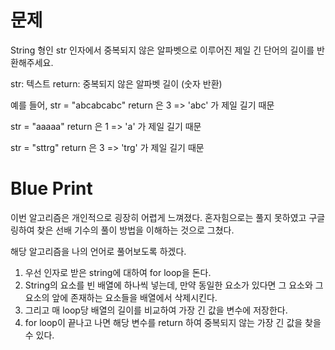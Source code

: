 # 문제

String 형인 str 인자에서 중복되지 않은 알파벳으로 이루어진 제일 긴 단어의 길이를 반환해주세요.

str: 텍스트
return: 중복되지 않은 알파벳 길이 (숫자 반환)

예를 들어,
str = "abcabcabc"
return 은 3
=> 'abc' 가 제일 길기 때문

str = "aaaaa"
return 은 1
=> 'a' 가 제일 길기 때문

str = "sttrg"
return 은 3
=> 'trg' 가 제일 길기 때문

# Blue Print

이번 알고리즘은 개인적으로 굉장히 어렵게 느껴졌다. 혼자힘으로는 풀지 못하였고
구글링하여 찾은 선배 기수의 풀이 방법을 이해하는 것으로 그쳤다.

해당 알고리즘을 나의 언어로 풀어보도록 하겠다.

1. 우선 인자로 받은 string에 대하여 for loop을 돈다.
2. String의 요소를 빈 배열에 하나씩 넣는데, 만약 동일한 요소가 있다면 그 요소와 그 요소의 앞에 존재하는 요소들을 배열에서 삭제시킨다.
3. 그리고 매 loop당 배열의 길이를 비교하여 가장 긴 값을 변수에 저장한다.
4. for loop이 끝나고 나면 해당 변수를 return 하여 중복되지 않는 가장 긴 값을 찾을 수 있다.
